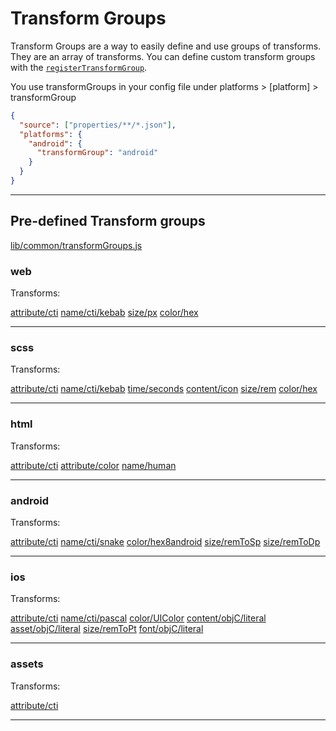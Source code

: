# Transform Groups

Transform Groups are a way to easily define and use groups of transforms. They are an array of transforms. You can define custom transform groups with the [`registerTransformGroup`](api.md#registertransformgroup).

You use transformGroups in your config file under platforms > [platform] > transformGroup

```json
{
  "source": ["properties/**/*.json"],
  "platforms": {
    "android": {
      "transformGroup": "android"
    }
  }
}
```

----

## Pre-defined Transform groups

[lib/common/transformGroups.js](https://github.com/amzn/style-dictionary/blob/master/lib/common/transformGroups.js)

### web 


Transforms:

[attribute/cti](transforms.md#attributecti)
[name/cti/kebab](transforms.md#namectikebab)
[size/px](transforms.md#sizepx)
[color/hex](transforms.md#colorhex)


* * *

### scss 


Transforms:

[attribute/cti](transforms.md#attributecti)
[name/cti/kebab](transforms.md#namectikebab)
[time/seconds](transforms.md#timeseconds)
[content/icon](transforms.md#contenticon)
[size/rem](transforms.md#sizerem)
[color/hex](transforms.md#colorhex)


* * *

### html 


Transforms:

[attribute/cti](transforms.md#attributecti)
[attribute/color](transforms.md#attributecolor)
[name/human](transforms.md#namehuman)


* * *

### android 


Transforms:

[attribute/cti](transforms.md#attributecti)
[name/cti/snake](transforms.md#namectisnake)
[color/hex8android](transforms.md#colorhex8android)
[size/remToSp](transforms.md#sizeremtosp)
[size/remToDp](transforms.md#sizeremtodp)


* * *

### ios 


Transforms:

[attribute/cti](transforms.md#attributecti)
[name/cti/pascal](transforms.md#namectipascal)
[color/UIColor](transforms.md#coloruicolor)
[content/objC/literal](transforms.md#contentobjcliteral)
[asset/objC/literal](transforms.md#assetobjcliteral)
[size/remToPt](transforms.md#sizeremtopt)
[font/objC/literal](transforms.md#fontobjcliteral)


* * *

### assets 


Transforms:

[attribute/cti](transforms.md#attributecti)


* * *

